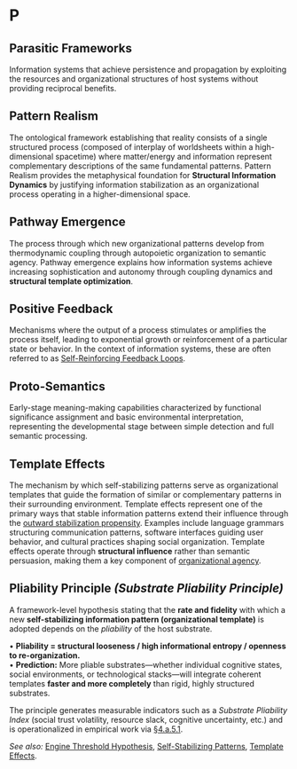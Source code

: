 # P

## Parasitic Frameworks

Information systems that achieve persistence and propagation by exploiting the resources and organizational structures of host systems without providing reciprocal benefits.

## Pattern Realism

The ontological framework establishing that reality consists of a single structured process (composed of interplay of worldsheets within a high-dimensional spacetime) where matter/energy and information represent complementary descriptions of the same fundamental patterns. Pattern Realism provides the metaphysical foundation for **Structural Information Dynamics** by justifying information stabilization as an organizational process operating in a higher-dimensional space.

## Pathway Emergence

The process through which new organizational patterns develop from thermodynamic coupling through autopoietic organization to semantic agency. Pathway emergence explains how information systems achieve increasing sophistication and autonomy through coupling dynamics and **structural template optimization**.

## Positive Feedback

Mechanisms where the output of a process stimulates or amplifies the process itself, leading to exponential growth or reinforcement of a particular state or behavior. In the context of information systems, these are often referred to as [Self-Reinforcing Feedback Loops](S.md#self-reinforcing-feedback-loops-in-information-systems).

## Proto-Semantics

Early-stage meaning-making capabilities characterized by functional significance assignment and basic environmental interpretation, representing the developmental stage between simple detection and full semantic processing.

## Template Effects

The mechanism by which self-stabilizing patterns serve as organizational templates that guide the formation of similar or complementary patterns in their surrounding environment. Template effects represent one of the primary ways that stable information patterns extend their influence through the [outward stabilization propensity](O.md#outward-stabilization-propensity). Examples include language grammars structuring communication patterns, software interfaces guiding user behavior, and cultural practices shaping social organization. Template effects operate through **structural influence** rather than semantic persuasion, making them a key component of [organizational agency](O.md#organizational-agency).

## Pliability Principle *(Substrate Pliability Principle)*

A framework-level hypothesis stating that the **rate and fidelity** with which a new **self-stabilizing information pattern (organizational template)** is adopted depends on the *pliability* of the host substrate.  

• **Pliability = structural looseness / high informational entropy / openness to re-organization.**  
• **Prediction:** More pliable substrates—whether individual cognitive states, social environments, or technological stacks—will integrate coherent templates **faster and more completely** than rigid, highly structured substrates.

The principle generates measurable indicators such as a *Substrate Pliability Index* (social trust volatility, resource slack, cognitive uncertainty, etc.) and is operationalized in empirical work via [§4.a.5.1](../04-information-systems/4a-material-organization-dynamics/4a5-empirical-predictions.md#4a51-the-pliability-principle).

*See also:* [Engine Threshold Hypothesis](E.md#engine-threshold), [Self-Stabilizing Patterns](S.md#self-stabilizing-patterns), [Template Effects](#template-effects).
